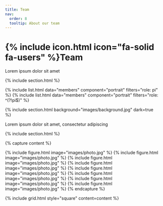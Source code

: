 ```yaml
---
title: Team
nav:
  order: 8
  tooltip: About our team
---
```


# {% include icon.html icon="fa-solid fa-users" %}Team

Lorem ipsum dolor sit amet

{% include section.html %}

{% include list.html data="members" component="portrait" filters="role: pi" %}
{% include list.html data="members" component="portrait" filters="role: ^(?!pi$)" %}

{% include section.html background="images/background.jpg" dark=true %}

Lorem ipsum dolor sit amet, consectetur adipiscing 

{% include section.html %}

{% capture content %}

{% include figure.html image="images/photo.jpg" %}
{% include figure.html image="images/photo.jpg" %}
{% include figure.html image="images/photo.jpg" %}
{% include figure.html image="images/photo.jpg" %}
{% include figure.html image="images/photo.jpg" %}
{% include figure.html image="images/photo.jpg" %}
{% include figure.html image="images/photo.jpg" %}
{% include figure.html image="images/photo.jpg" %}
{% endcapture %}

{% include grid.html style="square" content=content %}
